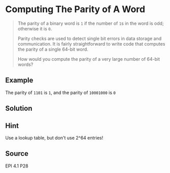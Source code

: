 # Computing The Parity of A Word

> The parity of a binary word is `1` if the number of `1`s in the word is odd; otherwise it is `0`.
>
> Parity checks are used to detect single bit errors in data storage and communication. It is fairly straightforward to write code that computes the parity of a single 64-bit word.
>
> How would you compute the parity of a very large number of 64-bit words?

## Example

The parity of `1101` is `1`, and the parity of `10001000` is `0`

## Solution

## Hint

Use a lookup table, but don't use 2^64 entries!

## Source

EPI 4.1 P28